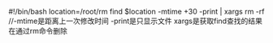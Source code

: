 #!/bin/bash
location=/root/rm
find $location -mtime +30 -print | xargs rm -rf //-mtime是距离上一次修改时间 -print是只显示文件 xargs是获取find查找的结果在通过rm命令删除